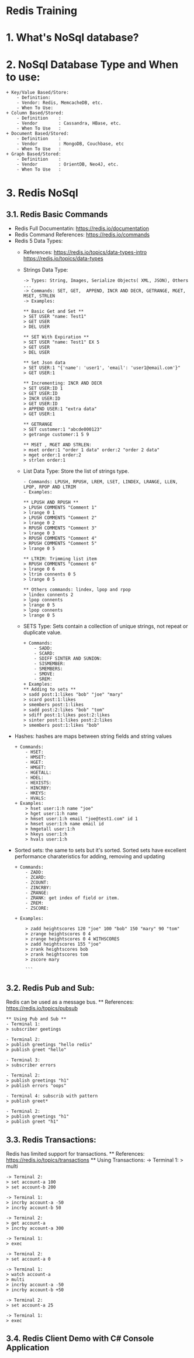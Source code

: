 
# Redis Training

# 1. What's NoSql database?

# 2. NoSql Database Type and When to use:
```
+ Key/Value Based/Store:
	- Definition:
	- Vendor: Redis, MemcacheDB, etc.
	- When To Use:
+ Column Based/Stored:
	- Definition	:
	- Vendor		: Cassandra, HBase, etc.
	- When To Use	:
+ Document Based/Stored:
	- Definition	:
	- Vendor		: MongoDB, Couchbase, etc
	- When To Use	:
+ Graph Based/Stored:
	- Definition	:
	- Vendor		: OrientDB, Neo4J, etc.
	- When To Use	:
```

# 3. Redis NoSql
## 3.1. Redis Basic Commands
* Redis Full Documentatin: https://redis.io/documentation
* Redis Command References: https://redis.io/commands
* Redis 5 Data Types:
  - References: 
    https://redis.io/topics/data-types-intro
    https://redis.io/topics/data-types
    
  - Strings Data Type: 
  	```
	-> Types: String, Images, Serialize Objects( XML, JSON), Others ...
	-> Commands: SET, GET,  APPEND, INCR AND DECR, GETRANGE, MGET, MSET, STRLEN
	-> Examples: 
	
	** Basic Get and Set **
	> SET USER "name: Test1"
	> GET USER
	> DEL USER
				
	** SET With Expiration **
	> SET USER "name: Test1" EX 5 
	> GET USER
	> DEL USER 
				
	** Set Json data
	> SET USER:1 "{'name': 'user1', 'email': 'user1@email.com'}"
	> GET USER:1
				
	** Incrementing: INCR AND DECR
	> SET USER:ID 1
	> GET USER:ID
	> INCR USER:ID
	> GET USER:ID
	> APPEND USER:1 "extra data"
	> GET USER:1
		
	** GETRANGE 
	> SET customer:1 "abcde000123"
	> getrange customer:1 5 9
				
	** MSET , MGET AND STRLEN:
	> mset order:1 "order 1 data" order:2 "order 2 data"
	> mget order:1 order:2
	> strlen order:1
  	
	```
  - List Data Type: Store the list of strings type.
  	```
	- Commands: LPUSH, RPUSH, LREM, LSET, LINDEX, LRANGE, LLEN, LPOP, RPOP AND LTRIM
	- Examples: 	
	
	** LPUSH AND RPUSH **
	> LPUSH COMMENTS "Comment 1"
	> lrange 0 1
	> LPUSH COMMENTS "Comment 2"
	> lrange 0 2
	> RPUSH COMMENTS "Comment 3"
	> lrange 0 3
	> RPUSH COMMENTS "Comment 4"
	> RPUSH COMMENTS "Comment 5"
	> lrange 0 5
				
	** LTRIM: Trimming list item
	> RPUSH COMMENTS "Comment 6"
	> lrange 0 6
	> ltrim connents 0 5
	> lrange 0 5

	** Others commands: lindex, lpop and rpop
	> lindex connents 2
	> lpop connents 
	> lrange 0 5
	> lpop connents 
	> lrange 0 5 
	
  	```
  - SETS Type: Sets contain a collection of unique strings, not repeat or duplicate value. 
  	```
	+ Commands: 
		- SADD:
		- SCARD: 
		- SDIFF SINTER AND SUNION:
		- SISMEMBER:
		- SMEMBERS:
		- SMOVE:
		- SREM:
	+ Examples:
	** Adding to sets **
	> sadd post:1:likes "bob" "joe" "mary"
	> scard post:1:likes
	> smembers post:1:likes
	> sadd post:2:likes "bob" "tom"
	> sdiff post:1:likes post:2:likes
	> sinter post:1:likes post:2:likes
	> smembers post:1:likes "bob"
	
	```
 - Hashes: hashes are maps between string fields and string values
	```
	+ Commands: 
		- HSET: 
		- HMSET: 
		- HGET: 
		- HMGET:
		- HGETALL:
		- HDEL:
		- HEXISTS:
		- HINCRBY:
		- HKEYS:
		- HVALS:
	+ Examples:
		> hset user:1:h name "joe"
		> hget user:1:h name 
		> hmset user:1:h email "joe@test1.com" id 1
		> hmset user:1:h name email id
		> hmgetall user:1:h
		> hkeys user:1:h
		> hvals user:1:h
	```		
  - Sorted sets: the same to sets but it's sorted. Sorted sets have excellent performance charateristics for adding, removing and updating
	```		
	+ Commands: 
		- ZADD:
		- ZCARD:
		- ZCOUNT:
		- ZINCRBY:
		- ZRANGE:
		- ZRANK: get index of field or item.
		- ZREM:
		- ZSCORE:
			
	+ Examples:

		> zadd heightscores 120 "joe" 100 "bob" 150 "mary" 90 "tom"
		> zrange heightscores 0 4
		> zrange heightscores 0 4 WITHSCORES 
		> zadd heightscores 155 "joe"
		> zrank heightscores bob
		> zrank heightscores tom
		> zscore mary
		
        ``` 

## 3.2. Redis Pub and Sub: 
 Redis can be used as a message bus.
** References: 
	https://redis.io/topics/pubsub
		
	** Using Pub and Sub **
	- Terminal 1:
	> subscriber geetings 
	
	- Terminal 2:
	> publish greetings "hello redis"
	> publish greet "hello"
	
	- Terminal 3: 
	> subscriber errors
	
	- Terminal 2:
	> publish greetings "h1"
	> publish errors "oops"
	
	- Terminal 4: subscrib with pattern
	> publish greet*
	
	- Terminal 2:
	> publish greetings "h1"
	> publish greet "h1"

## 3.3. Redis Transactions:

Redis has limited support for transactions.
	 ** References: 
		https://redis.io/topics/transactions
	 ** Using Transactions:
	-> Terminal 1:
	> multi 
	
	-> Terminal 2:
	> set account-a 100
	> set account-b 200
	
	-> Terminal 1:
	> incrby account-a -50
	> incrby account-b 50
	
	-> Terminal 2:
	> get account-a
	> incrby account-a 300
	
	-> Terminal 1:
	> exec 
	
	-> Terminal 2:
	> set account-a 0
	
	-> Terminal 1:
	> watch account-a
	> multi
	> incrby account-a -50
	> incrby account-b +50
	
	-> Terminal 2:
	> set account-a 25
	
	-> Terminal 1:
	> exec
  
## 3.4. Redis Client Demo with C# Console Application
